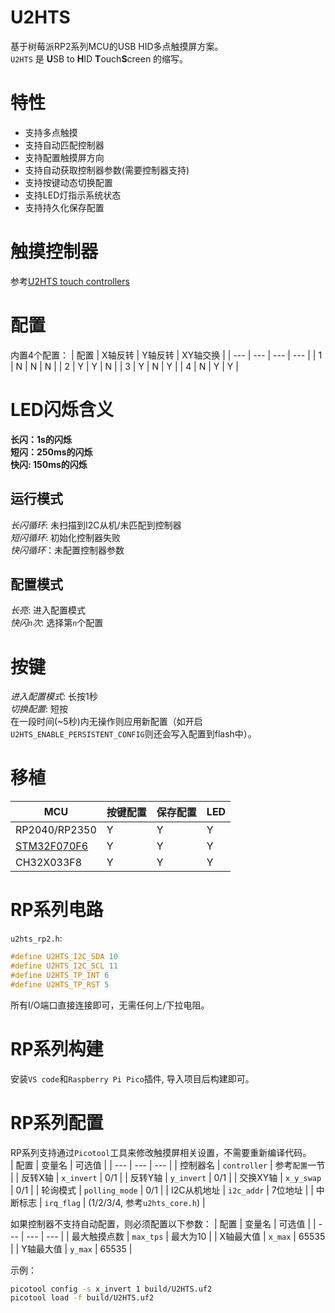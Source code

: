 # U2HTS
基于树莓派RP2系列MCU的USB HID多点触摸屏方案。  
`U2HTS` 是 **U**SB to **H**ID **T**ouch**S**creen 的缩写。  

# 特性
- 支持多点触摸
- 支持自动匹配控制器
- 支持配置触摸屏方向
- 支持自动获取控制器参数(需要控制器支持)
- 支持按键动态切换配置
- 支持LED灯指示系统状态
- 支持持久化保存配置

# 触摸控制器
参考[U2HTS touch controllers](https://github.com/CNflysky/u2hts_touch_controllers/blob/main/README.md)

# 配置
内置4个配置：
| 配置 | X轴反转 | Y轴反转 | XY轴交换 |
| --- | --- | --- | --- |
| 1 | N | N | N |
| 2 | Y | Y | N |
| 3 | Y | N | Y |
| 4 | N | Y | Y |

# LED闪烁含义
**长闪：1s的闪烁**  
**短闪：250ms的闪烁**  
**快闪: 150ms的闪烁**  
## 运行模式
*长闪循环*: 未扫描到I2C从机/未匹配到控制器  
*短闪循环*: 初始化控制器失败  
*快闪循环*：未配置控制器参数  
## 配置模式
*长亮*: 进入配置模式  
*快闪`n`次*: 选择第`n`个配置  

# 按键
*进入配置模式*: 长按1秒  
*切换配置*: 短按  
在一段时间(~5秒)内无操作则应用新配置（如开启`U2HTS_ENABLE_PERSISTENT_CONFIG`则还会写入配置到flash中）。

# 移植
| MCU | 按键配置 | 保存配置 | LED | 
| --- | --- | --- | --- |
| RP2040/RP2350 | Y | Y | Y |
| [STM32F070F6](https://github.com/CNflysky/U2HTS_F070F6) | Y | Y | Y |
| CH32X033F8 | Y | Y | Y |

# RP系列电路
`u2hts_rp2.h`: 
```c
#define U2HTS_I2C_SDA 10
#define U2HTS_I2C_SCL 11
#define U2HTS_TP_INT 6
#define U2HTS_TP_RST 5
```
所有I/O端口直接连接即可，无需任何上/下拉电阻。  

# RP系列构建
安装`VS code`和`Raspberry Pi Pico`插件, 导入项目后构建即可。

# RP系列配置
RP系列支持通过`Picotool`工具来修改触摸屏相关设置，不需要重新编译代码。  
| 配置 | 变量名 | 可选值 |
| --- | --- | --- |
| 控制器名 | `controller` | 参考`配置`一节 |
| 反转X轴 | `x_invert` | 0/1 |
| 反转Y轴 | `y_invert` | 0/1 |
| 交换XY轴 | `x_y_swap` | 0/1 |
| 轮询模式 | `polling_mode` | 0/1 |
| I2C从机地址 | `i2c_addr` | 7位地址 |
| 中断标志 | `irq_flag` | (1/2/3/4, 参考`u2hts_core.h`) |

如果控制器不支持自动配置，则必须配置以下参数：
| 配置 | 变量名 | 可选值 |
| --- | --- | --- |
| 最大触摸点数 | `max_tps` | 最大为10 |
| X轴最大值 | `x_max` | 65535 |
| Y轴最大值 | `y_max` | 65535 |

示例：
```bash
picotool config -s x_invert 1 build/U2HTS.uf2
picotool load -f build/U2HTS.uf2
```